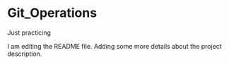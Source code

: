 # Git_Operations
Just practicing

I am editing the README file. Adding some more details about the project description.
